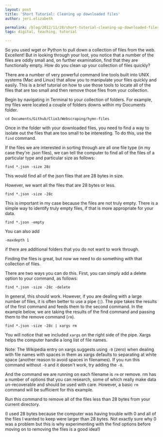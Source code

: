 ```yaml
---
layout: post
title: 'Short Tutorial: Cleaning up downloaded files'
author: jeri.elizabeth

permalink: /blog/2012/11/28/short-tutorial-cleaning-up-downloaded-files-draft-2/
tags: digital, teaching, tutorial

---
```

So you used wget or Python to pull down a collection of files from the web. Excellent! But in looking through your loot, you notice that a number of the files are oddly small and, on further examination, find that they are functionally empty. How do you clean up your collection of files quickly?

There are a number of very powerful command line tools built into UNIX systems (Mac and Linux) that allow you to manipulate your files quickly and easily. This is a brief tutorial on how to use those tools to locate all of the files that are too small and then remove those files from your collection.

Begin by navigating in Terminal to your collection of folders. For example, my files were located a couple of folders downs within my Documents folder.

	cd Documents/Github/Clio3/Webscraping/hymn-files

Once in the folder with your downloaded files, you need to find a way to isolate out the files that are too small to be interesting. To do this, use the `find` command.

If the files we are interested in sorting through are all one file type (in my case they're .json files), we can tell the computer to find all of the files of a particular type and particular size as follows:

	find *.json -size 28c

This would find all of the json files that are 28 bytes in size.

However, we want all the files that are 28 bytes or less.

	find *.json -size -28c

This is important in my case because the files are not truly empty. There is a simple way to identify truly empty files, if that is more appropriate for your data.

	find *.json -empty

You can also add

	-maxdepth 1

if there are additional folders that you do not want to work through.

Finding the files is great, but now we need to do something with that collection of files.

There are two ways you can do this. First, you can simply add a delete option to your command, as follows:

	find *.json -size -28c -delete

In general, this should work. However, if you are dealing with a large number of files, it is often better to use a pipe (`|`). The pipe takes the results of the first command and feeds them to the second command. In the example below, we are taking the results of the find command and passing them to the remove command (`rm`).

	find *.json -size -28c | xargs rm

You will notice that we included `xargs` on the right side of the pipe. Xargs helps the computer handle a long list of file names.

Note: The Wikipedia entry on xargs suggests using `-0` (zero) when dealing with file names with spaces in them as xargs defaults to separating at white space (another reason to avoid spaces in filenames). If you run this command without `-0` and it doesn't work, try adding the `-0`.

And the command we are running on each filename is `rm` or remove. rm has a number of options that you can research, some of which really make data un-recoverable and should be used with care. However, a basic `rm` command will be sufficient for this example.

Run this command to remove all of the files less than 28 bytes from your current directory.

(I used 28 bytes because the computer was having trouble with 0 and all of the files I wanted to keep were larger than 28 bytes. Not exactly sure why 0 was a problem but this is why experimenting with the find options before moving on to removing the files is a good idea!)
